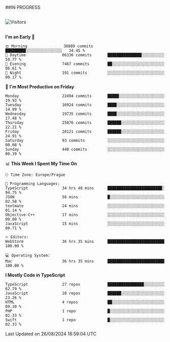 ##IN PROGRESS
##
![Visitors](https://komarev.com/ghpvc/?username=petrbui&style=for-the-badge&label=Visitors+👀)



##
<!--
[![My GitHub stats](https://github-readme-stats.vercel.app/api?username=petrbui&theme=github_dark)](https://github.com/anuraghazra/github-readme-stats)

[![My wakatime stats](https://github-readme-stats.vercel.app/api/wakatime?username=petrbui&theme=github_dark)](https://github.com/anuraghazra/github-readme-stats)
-->
<!--START_SECTION:waka-->
**I'm an Early 🐤** 

```text
🌞 Morning                38889 commits       █████████░░░░░░░░░░░░░░░░   34.45 % 
🌆 Daytime                66336 commits       ███████████████░░░░░░░░░░   58.77 % 
🌃 Evening                7467 commits        ██░░░░░░░░░░░░░░░░░░░░░░░   06.61 % 
🌙 Night                  191 commits         ░░░░░░░░░░░░░░░░░░░░░░░░░   00.17 % 
```
📅 **I'm Most Productive on Friday** 

```text
Monday                   22494 commits       █████░░░░░░░░░░░░░░░░░░░░   19.93 % 
Tuesday                  16924 commits       ████░░░░░░░░░░░░░░░░░░░░░   14.99 % 
Wednesday                19735 commits       ████░░░░░░░░░░░░░░░░░░░░░   17.48 % 
Thursday                 25076 commits       ██████░░░░░░░░░░░░░░░░░░░   22.21 % 
Friday                   28121 commits       ██████░░░░░░░░░░░░░░░░░░░   24.91 % 
Saturday                 93 commits          ░░░░░░░░░░░░░░░░░░░░░░░░░   00.08 % 
Sunday                   440 commits         ░░░░░░░░░░░░░░░░░░░░░░░░░   00.39 % 
```


📊 **This Week I Spent My Time On** 

```text
🕑︎ Time Zone: Europe/Prague

💬 Programming Languages: 
TypeScript               34 hrs 40 mins      ████████████████████████░   94.75 % 
JSON                     56 mins             █░░░░░░░░░░░░░░░░░░░░░░░░   02.58 % 
textmate                 24 mins             ░░░░░░░░░░░░░░░░░░░░░░░░░   01.14 % 
Objective-C++            17 mins             ░░░░░░░░░░░░░░░░░░░░░░░░░   00.80 % 
JavaScript               15 mins             ░░░░░░░░░░░░░░░░░░░░░░░░░   00.71 % 

🔥 Editors: 
WebStorm                 36 hrs 35 mins      █████████████████████████   100.00 % 

💻 Operating System: 
Mac                      36 hrs 35 mins      █████████████████████████   100.00 % 
```

**I Mostly Code in TypeScript** 

```text
TypeScript               27 repos            ████████████████░░░░░░░░░   62.79 % 
JavaScript               10 repos            ██████░░░░░░░░░░░░░░░░░░░   23.26 % 
HTML                     4 repos             ██░░░░░░░░░░░░░░░░░░░░░░░   09.30 % 
PHP                      1 repo              █░░░░░░░░░░░░░░░░░░░░░░░░   02.33 % 
Swift                    1 repo              █░░░░░░░░░░░░░░░░░░░░░░░░   02.33 % 
```




 Last Updated on 26/08/2024 18:59:04 UTC
<!--END_SECTION:waka-->
